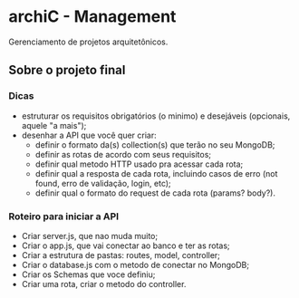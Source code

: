 # archiC - Management
Gerenciamento de projetos arquitetônicos. 

## Sobre o projeto final

### Dicas
- estruturar os requisitos obrigatórios (o minimo) e desejáveis (opcionais, aquele "a mais");
- desenhar a API que você quer criar:
	- definir o formato da(s) collection(s) que terão no seu MongoDB;
	- definir as rotas de acordo com seus requisitos;
	- definir qual metodo HTTP usado pra acessar cada rota;
	- definir qual a resposta de cada rota, incluindo casos de erro (not found, erro de validação, login, etc);
	- definir qual o formato do request de cada rota (params? body?).

### Roteiro para iniciar a API
- Criar server.js, que nao muda muito;
- Criar o app.js, que vai conectar ao banco e ter as rotas;
- Criar a estrutura de pastas: routes, model, controller;
- Criar o database.js com o metodo de conectar no MongoDB;
- Criar os Schemas que voce definiu;
- Criar uma rota, criar o metodo do controller.
